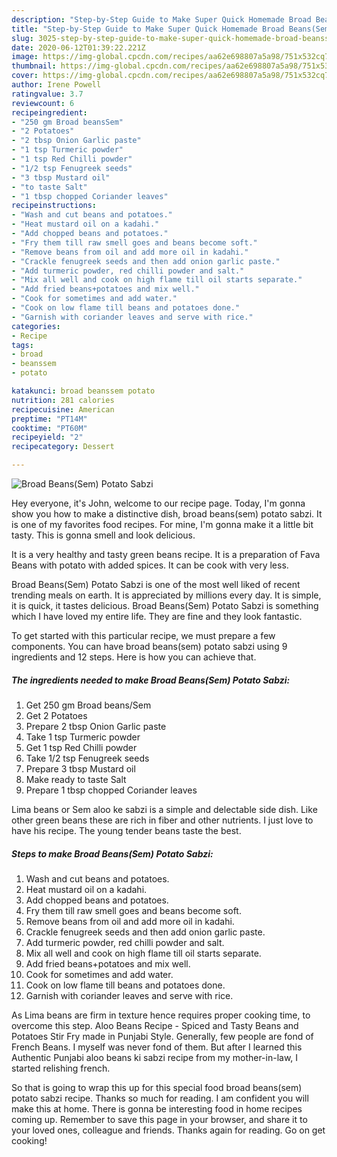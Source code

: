 ```yaml
---
description: "Step-by-Step Guide to Make Super Quick Homemade Broad Beans(Sem) Potato Sabzi"
title: "Step-by-Step Guide to Make Super Quick Homemade Broad Beans(Sem) Potato Sabzi"
slug: 3025-step-by-step-guide-to-make-super-quick-homemade-broad-beanssem-potato-sabzi
date: 2020-06-12T01:39:22.221Z
image: https://img-global.cpcdn.com/recipes/aa62e698807a5a98/751x532cq70/broad-beanssem-potato-sabzi-recipe-main-photo.jpg
thumbnail: https://img-global.cpcdn.com/recipes/aa62e698807a5a98/751x532cq70/broad-beanssem-potato-sabzi-recipe-main-photo.jpg
cover: https://img-global.cpcdn.com/recipes/aa62e698807a5a98/751x532cq70/broad-beanssem-potato-sabzi-recipe-main-photo.jpg
author: Irene Powell
ratingvalue: 3.7
reviewcount: 6
recipeingredient:
- "250 gm Broad beansSem"
- "2 Potatoes"
- "2 tbsp Onion Garlic paste"
- "1 tsp Turmeric powder"
- "1 tsp Red Chilli powder"
- "1/2 tsp Fenugreek seeds"
- "3 tbsp Mustard oil"
- "to taste Salt"
- "1 tbsp chopped Coriander leaves"
recipeinstructions:
- "Wash and cut beans and potatoes."
- "Heat mustard oil on a kadahi."
- "Add chopped beans and potatoes."
- "Fry them till raw smell goes and beans become soft."
- "Remove beans from oil and add more oil in kadahi."
- "Crackle fenugreek seeds and then add onion garlic paste."
- "Add turmeric powder, red chilli powder and salt."
- "Mix all well and cook on high flame till oil starts separate."
- "Add fried beans+potatoes and mix well."
- "Cook for sometimes and add water."
- "Cook on low flame till beans and potatoes done."
- "Garnish with coriander leaves and serve with rice."
categories:
- Recipe
tags:
- broad
- beanssem
- potato

katakunci: broad beanssem potato 
nutrition: 281 calories
recipecuisine: American
preptime: "PT14M"
cooktime: "PT60M"
recipeyield: "2"
recipecategory: Dessert

---
```



![Broad Beans(Sem) Potato Sabzi](https://img-global.cpcdn.com/recipes/aa62e698807a5a98/751x532cq70/broad-beanssem-potato-sabzi-recipe-main-photo.jpg)

Hey everyone, it's John, welcome to our recipe page. Today, I'm gonna show you how to make a distinctive dish, broad beans(sem) potato sabzi. It is one of my favorites food recipes. For mine, I'm gonna make it a little bit tasty. This is gonna smell and look delicious.

It is a very healthy and tasty green beans recipe. It is a preparation of Fava Beans with potato with added spices. It can be cook with very less.

Broad Beans(Sem) Potato Sabzi is one of the most well liked of recent trending meals on earth. It is appreciated by millions every day. It is simple, it is quick, it tastes delicious. Broad Beans(Sem) Potato Sabzi is something which I have loved my entire life. They are fine and they look fantastic.


To get started with this particular recipe, we must prepare a few components. You can have broad beans(sem) potato sabzi using 9 ingredients and 12 steps. Here is how you can achieve that.

<!--inarticleads1-->

##### The ingredients needed to make Broad Beans(Sem) Potato Sabzi:

1. Get 250 gm Broad beans/Sem
1. Get 2 Potatoes
1. Prepare 2 tbsp Onion Garlic paste
1. Take 1 tsp Turmeric powder
1. Get 1 tsp Red Chilli powder
1. Take 1/2 tsp Fenugreek seeds
1. Prepare 3 tbsp Mustard oil
1. Make ready to taste Salt
1. Prepare 1 tbsp chopped Coriander leaves


Lima beans or Sem aloo ke sabzi is a simple and delectable side dish. Like other green beans these are rich in fiber and other nutrients. I just love to have his recipe. The young tender beans taste the best. 

<!--inarticleads2-->

##### Steps to make Broad Beans(Sem) Potato Sabzi:

1. Wash and cut beans and potatoes.
1. Heat mustard oil on a kadahi.
1. Add chopped beans and potatoes.
1. Fry them till raw smell goes and beans become soft.
1. Remove beans from oil and add more oil in kadahi.
1. Crackle fenugreek seeds and then add onion garlic paste.
1. Add turmeric powder, red chilli powder and salt.
1. Mix all well and cook on high flame till oil starts separate.
1. Add fried beans+potatoes and mix well.
1. Cook for sometimes and add water.
1. Cook on low flame till beans and potatoes done.
1. Garnish with coriander leaves and serve with rice.


As Lima beans are firm in texture hence requires proper cooking time, to overcome this step. Aloo Beans Recipe - Spiced and Tasty Beans and Potatoes Stir Fry made in Punjabi Style. Generally, few people are fond of French Beans. I myself was never fond of them. But after I learned this Authentic Punjabi aloo beans ki sabzi recipe from my mother-in-law, I started relishing french. 

So that is going to wrap this up for this special food broad beans(sem) potato sabzi recipe. Thanks so much for reading. I am confident you will make this at home. There is gonna be interesting food in home recipes coming up. Remember to save this page in your browser, and share it to your loved ones, colleague and friends. Thanks again for reading. Go on get cooking!
